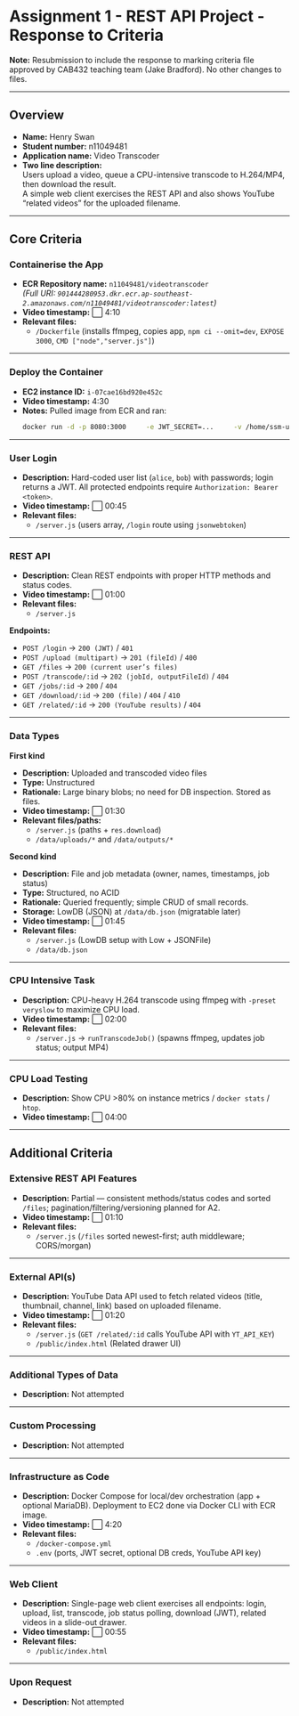 # Assignment 1 - REST API Project - Response to Criteria

**Note:** Resubmission to include the response to marking criteria file approved by CAB432 teaching team (Jake Bradford). No other changes to files.

---

## Overview

- **Name:** Henry Swan  
- **Student number:** n11049481  
- **Application name:** Video Transcoder  
- **Two line description:**  
  Users upload a video, queue a CPU-intensive transcode to H.264/MP4, then download the result.  
  A simple web client exercises the REST API and also shows YouTube “related videos” for the uploaded filename.

---

## Core Criteria

### Containerise the App
- **ECR Repository name:** `n11049481/videotranscoder`  
  *(Full URI: `901444280953.dkr.ecr.ap-southeast-2.amazonaws.com/n11049481/videotranscoder:latest`)*  
- **Video timestamp:** ⬜ 4:10  
- **Relevant files:**  
  - `/Dockerfile` (installs ffmpeg, copies app, `npm ci --omit=dev`, `EXPOSE 3000`, `CMD ["node","server.js"]`)

---

### Deploy the Container
- **EC2 instance ID:** `i-07cae16bd920e452c`  
- **Video timestamp:** 4:30  
- **Notes:** Pulled image from ECR and ran:  
  ```bash
  docker run -d -p 8080:3000     -e JWT_SECRET=...     -v /home/ssm-user/data:/app/data     901444280953.dkr.ecr.ap-southeast-2.amazonaws.com/n11049481/videotranscoder:latest
  ```

---

### User Login
- **Description:** Hard-coded user list (`alice`, `bob`) with passwords; login returns a JWT. All protected endpoints require `Authorization: Bearer <token>`.  
- **Video timestamp:** ⬜ 00:45  
- **Relevant files:**  
  - `/server.js` (users array, `/login` route using `jsonwebtoken`)

---

### REST API
- **Description:** Clean REST endpoints with proper HTTP methods and status codes.  
- **Video timestamp:** ⬜ 01:00  
- **Relevant files:**  
  - `/server.js`

**Endpoints:**
- `POST /login` → `200 (JWT)` / `401`  
- `POST /upload (multipart)` → `201 (fileId)` / `400`  
- `GET /files` → `200 (current user’s files)`  
- `POST /transcode/:id` → `202 (jobId, outputFileId)` / `404`  
- `GET /jobs/:id` → `200` / `404`  
- `GET /download/:id` → `200 (file)` / `404` / `410`  
- `GET /related/:id` → `200 (YouTube results)` / `404`  

---

### Data Types

**First kind**  
- **Description:** Uploaded and transcoded video files  
- **Type:** Unstructured  
- **Rationale:** Large binary blobs; no need for DB inspection. Stored as files.  
- **Video timestamp:** ⬜ 01:30  
- **Relevant files/paths:**  
  - `/server.js` (paths + `res.download`)  
  - `/data/uploads/*` and `/data/outputs/*`  

**Second kind**  
- **Description:** File and job metadata (owner, names, timestamps, job status)  
- **Type:** Structured, no ACID  
- **Rationale:** Queried frequently; simple CRUD of small records.  
- **Storage:** LowDB (JSON) at `/data/db.json` (migratable later)  
- **Video timestamp:** ⬜ 01:45  
- **Relevant files:**  
  - `/server.js` (LowDB setup with Low + JSONFile)  
  - `/data/db.json`  

---

### CPU Intensive Task
- **Description:** CPU-heavy H.264 transcode using ffmpeg with `-preset veryslow` to maximize CPU load.  
- **Video timestamp:** ⬜ 02:00  
- **Relevant files:**  
  - `/server.js` → `runTranscodeJob()` (spawns ffmpeg, updates job status; output MP4)

---

### CPU Load Testing
- **Description:** Show CPU >80% on instance metrics / `docker stats` / `htop`.  
- **Video timestamp:** ⬜ 04:00  

---

## Additional Criteria

### Extensive REST API Features
- **Description:** Partial — consistent methods/status codes and sorted `/files`; pagination/filtering/versioning planned for A2.  
- **Video timestamp:** ⬜ 01:10  
- **Relevant files:**  
  - `/server.js` (`/files` sorted newest-first; auth middleware; CORS/morgan)

---

### External API(s)
- **Description:** YouTube Data API used to fetch related videos (title, thumbnail, channel, link) based on uploaded filename.  
- **Video timestamp:** ⬜ 01:20  
- **Relevant files:**  
  - `/server.js` (`GET /related/:id` calls YouTube API with `YT_API_KEY`)  
  - `/public/index.html` (Related drawer UI)

---

### Additional Types of Data
- **Description:** Not attempted  

---

### Custom Processing
- **Description:** Not attempted  

---

### Infrastructure as Code
- **Description:** Docker Compose for local/dev orchestration (app + optional MariaDB). Deployment to EC2 done via Docker CLI with ECR image.  
- **Video timestamp:** ⬜ 4:20  
- **Relevant files:**  
  - `/docker-compose.yml`  
  - `.env` (ports, JWT secret, optional DB creds, YouTube API key)

---

### Web Client
- **Description:** Single-page web client exercises all endpoints: login, upload, list, transcode, job status polling, download (JWT), related videos in a slide-out drawer.  
- **Video timestamp:** ⬜ 00:55  
- **Relevant files:**  
  - `/public/index.html`

---

### Upon Request
- **Description:** Not attempted  
